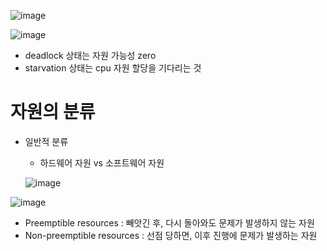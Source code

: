 ![image](https://github.com/youbeen2798/Deep-CS-study_for_interview/assets/62228401/22cc7de6-e69b-4990-aed5-ba10224b129f)

![image](https://github.com/youbeen2798/Deep-CS-study_for_interview/assets/62228401/e249061c-4005-46f4-ae63-65000f7e065a)
- deadlock 상태는 자원 가능성 zero
- starvation  상태는 cpu 자원 할당을 기다리는 것

<h1> 자원의 분류 </h1>

- 일반적 분류
  - 하드웨어 자원 vs 소프트웨어 자원
 
  ![image](https://github.com/youbeen2798/Deep-CS-study_for_interview/assets/62228401/e59714c7-4182-4b1e-9791-928254e03aab)

![image](https://github.com/youbeen2798/Deep-CS-study_for_interview/assets/62228401/a044541b-256c-430d-b0a5-630da169d448)
- Preemptible resources : 빼앗긴 후, 다시 돌아와도 문제가 발생하지 않는 자원
- Non-preemptible resources : 선점 당하면, 이후 진행에 문제가 발생하는 자원

